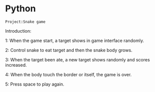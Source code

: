 # Python

    Project:Snake game

Introduction:
  
   1: When the game start, a target shows in game interface randomly.
   
   2: Control snake to eat target and then the snake body grows. 
   
   3: When the target been ate, a new target shows randomly and scores increased.
   
   4: When the body touch the border or itself, the game is over. 
   
   5: Press space to play again.
